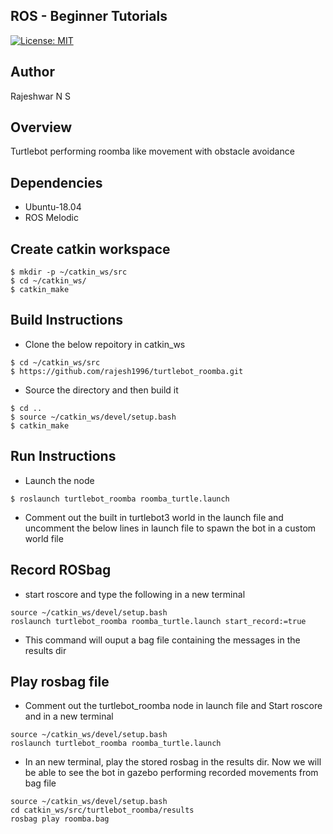 ## ROS - Beginner Tutorials
[![License: MIT](https://img.shields.io/badge/License-MIT-blue.svg)](https://github.com/rajesh1996/turtlebot_roomba/blob/Week12_HW/LICENSE)

## Author
Rajeshwar N S

## Overview
Turtlebot performing roomba like movement with obstacle avoidance

## Dependencies
* Ubuntu-18.04
* ROS Melodic

## Create catkin workspace
```
$ mkdir -p ~/catkin_ws/src
$ cd ~/catkin_ws/
$ catkin_make
```

## Build Instructions
* Clone the below repoitory in catkin_ws
```
$ cd ~/catkin_ws/src
$ https://github.com/rajesh1996/turtlebot_roomba.git
```
* Source the directory and then build it
```
$ cd ..
$ source ~/catkin_ws/devel/setup.bash
$ catkin_make
```

## Run Instructions
* Launch the node
```
$ roslaunch turtlebot_roomba roomba_turtle.launch
```
* Comment out the built in turtlebot3 world in the launch file and uncomment the below lines in launch file to spawn the bot in a custom world file

## Record ROSbag
* start roscore and type the following in a new terminal
```
source ~/catkin_ws/devel/setup.bash
roslaunch turtlebot_roomba roomba_turtle.launch start_record:=true
```
* This command will ouput a bag file containing the messages in the results dir

## Play rosbag file
* Comment out the turtlebot_roomba node in launch file and Start roscore and in a new terminal
```
source ~/catkin_ws/devel/setup.bash
roslaunch turtlebot_roomba roomba_turtle.launch
```
* In an new terminal, play the stored rosbag in the results dir. Now we will be able to see the bot in gazebo performing recorded movements from bag file
```
source ~/catkin_ws/devel/setup.bash
cd catkin_ws/src/turtlebot_roomba/results
rosbag play roomba.bag
```





